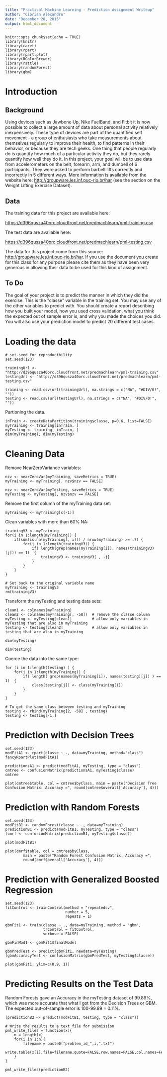 ```yaml
---
title: "Practical Machine Learning - Prediction Assignment Writeup"
author: "Ciprian Alexandru"
date: "December 28, 2015"
output: html_document
---
```


```{r setup, include=FALSE}
knitr::opts_chunk$set(echo = TRUE)
library(knitr)
library(caret)
library(rpart)
library(rpart.plot)
library(RColorBrewer)
library(rattle)
library(randomForest)
library(gbm)
```

# Introduction

## Background

Using devices such as Jawbone Up, Nike FuelBand, and Fitbit it is now possible to collect a large amount of data about personal activity relatively inexpensively. These type of devices are part of the quantified self movement - a group of enthusiasts who take measurements about themselves regularly to improve their health, to find patterns in their behavior, or because they are tech geeks. One thing that people regularly do is quantify how much of a particular activity they do, but they rarely quantify how well they do it. In this project, your goal will be to use data from accelerometers on the belt, forearm, arm, and dumbell of 6 participants. They were asked to perform barbell lifts correctly and incorrectly in 5 different ways. More information is available from the website here: <http://groupware.les.inf.puc-rio.br/har> (see the section on the Weight Lifting Exercise Dataset).

## Data

The training data for this project are available here: 

<https://d396qusza40orc.cloudfront.net/predmachlearn/pml-training.csv>

The test data are available here: 

<https://d396qusza40orc.cloudfront.net/predmachlearn/pml-testing.csv>

The data for this project come from this source: http://groupware.les.inf.puc-rio.br/har. If you use the document you create for this class for any purpose please cite them as they have been very generous in allowing their data to be used for this kind of assignment. 

## To Do

The goal of your project is to predict the manner in which they did the exercise. This is the "classe" variable in the training set. You may use any of the other variables to predict with. You should create a report describing how you built your model, how you used cross validation, what you think the expected out of sample error is, and why you made the choices you did. You will also use your prediction model to predict 20 different test cases. 


# Loading the data

```{r}
# set.seed for reproducibility
set.seed(123)

trainingUrl <- "http://d396qusza40orc.cloudfront.net/predmachlearn/pml-training.csv"
testingUrl <- "http://d396qusza40orc.cloudfront.net/predmachlearn/pml-testing.csv"

training <- read.csv(url(trainingUrl), na.strings = c("NA", "#DIV/0!", ""))
testing <- read.csv(url(testingUrl), na.strings = c("NA", "#DIV/0!", ""))
```

Partioning the data.

```{r}
inTrain <- createDataPartition(training$classe, p=0.6, list=FALSE)
myTraining <- training[inTrain, ]
myTesting <- training[-inTrain, ]
dim(myTraining); dim(myTesting)
```

# Cleaning Data

Remove NearZeroVariance variables:

```{r}
nzv <- nearZeroVar(myTraining, saveMetrics = TRUE)
myTraining <- myTraining[, nzv$nzv == FALSE]

nzv <- nearZeroVar(myTesting, saveMetrics = TRUE)
myTesting <- myTesting[, nzv$nzv == FALSE]
```

Remove the first column of the myTraining data set:
```{r}
myTraining <- myTraining[c(-1)]
```

Clean variables with more than 60% NA:
```{r}
trainingV3 <- myTraining
for(i in 1:length(myTraining)) {
    if(sum(is.na(myTraining[, i])) / nrow(myTraining) >= .7) {
        for(j in 1:length(trainingV3)) {
            if( length(grep(names(myTraining[i]), names(trainingV3)[j])) == 1)  {
                trainingV3 <- trainingV3[ , -j]
            }   
        } 
    }
}

# Set back to the original variable name
myTraining <- trainingV3
rm(trainingV3)
```

Transform the myTesting and testing data sets:

```{r}
clean1 <- colnames(myTraining)
clean2 <- colnames(myTraining[, -58])  # remove the classe column
myTesting <- myTesting[clean1]         # allow only variables in myTesting that are also in myTraining
testing <- testing[clean2]             # allow only variables in testing that are also in myTraining

dim(myTesting)

dim(testing)
```

Coerce the data into the same type:

```{r}
for (i in 1:length(testing) ) {
    for(j in 1:length(myTraining)) {
        if( length( grep(names(myTraining[i]), names(testing)[j]) ) == 1)  {
            class(testing[j]) <- class(myTraining[i])
        }      
    }      
}

# To get the same class between testing and myTraining
testing <- rbind(myTraining[2, -58] , testing)
testing <- testing[-1,]
```

# Prediction with Decision Trees

```{r}
set.seed(123)
modFitA1 <- rpart(classe ~ ., data=myTraining, method="class")
fancyRpartPlot(modFitA1)
```

```{r}
predictionsA1 <- predict(modFitA1, myTesting, type = "class")
cmtree <- confusionMatrix(predictionsA1, myTesting$classe)
cmtree
```

```{r}
plot(cmtree$table, col = cmtree$byClass, main = paste("Decision Tree Confusion Matrix: Accuracy =", round(cmtree$overall['Accuracy'], 4)))
```

# Prediction with Random Forests

```{r}
set.seed(123)
modFitB1 <- randomForest(classe ~ ., data=myTraining)
predictionB1 <- predict(modFitB1, myTesting, type = "class")
(cmrf <- confusionMatrix(predictionB1, myTesting$classe))

plot(modFitB1)

plot(cmrf$table, col = cmtree$byClass, 
        main = paste("Random Forest Confusion Matrix: Accuracy =", 
        round(cmrf$overall['Accuracy'], 4)))
```

# Prediction with Generalized Boosted Regression

```{r}
set.seed(123)
fitControl <- trainControl(method = "repeatedcv",
                           number = 5,
                           repeats = 1)

gbmFit1 <- train(classe ~ ., data=myTraining, method = "gbm",
                 trControl = fitControl,
                 verbose = FALSE)

gbmFinMod1 <- gbmFit1$finalModel

gbmPredTest <- predict(gbmFit1, newdata=myTesting)
(gbmAccuracyTest <- confusionMatrix(gbmPredTest, myTesting$classe))

plot(gbmFit1, ylim=c(0.9, 1))
```

# Predicting Results on the Test Data

Random Forests gave an Accuracy in the myTesting dataset of 99.89%, which was more accurate that what I got from the Decision Trees or GBM. The expected out-of-sample error is 100-99.89 = 0.11%.

```{r}
(predictionB2 <- predict(modFitB1, testing, type = "class"))
```

```{r}
# Write the results to a text file for submission
pml_write_files = function(x){
    n = length(x)
    for(i in 1:n){
        filename = paste0("problem_id_",i,".txt")
        write.table(x[i],file=filename,quote=FALSE,row.names=FALSE,col.names=FALSE)
    }
}

pml_write_files(predictionB2)
```


